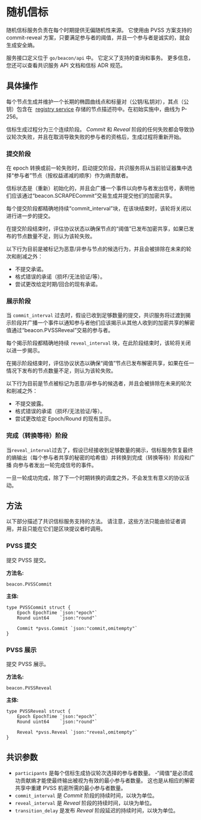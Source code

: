 # 随机信标

随机信标服务负责在每个时期提供无偏随机性来源。 它使用由 PVSS 方案支持的 commit-reveal 方案，只要满足参与者的阈值，并且一个参与者是诚实的，就会生成安全熵。

服务接口定义位于 `go/beacon/api` 中。 它定义了支持的查询和事务。 更多信息，您还可以查看共识服务 API 文档和信标 ADR 规范。

## 具体操作[](https://docs.oasis.io/core/consensus/services/beacon#operation)

每个节点生成并维护一个长期的椭圆曲线点和标量对（公钥/私钥对），其点（公钥）包含在  [registry service](https://docs.oasis.io/core/consensus/services/registry) 存储的节点描述符中。在初始实施中，曲线为 P-256。

信标生成过程分为三个连续阶段。 *Commit* 和 *Reveal* 阶段的任何失败都会导致协议轮次失败，并且在取消导致失败的参与者的资格后，生成过程将重新开始。

### 提交阶段

在 epoch 转换或前一轮失败时，启动提交阶段，共识服务将从当前验证器集中选择“参与者”节点（按权益递减的顺序）作为熵贡献者。

信标状态是（重新）初始化的，并且会广播一个事件以向参与者发出信号，表明他们应该通过“beacon.SCRAPECommit”交易生成并提交他们的加密共享。

每个提交阶段都精确地持续“commit_interval”块，在该块结束时，该轮将关闭以进行进一步的提交。

在提交阶段结束时，评估协议状态以确保节点的“阈值”已发布加密共享，如果已发布的节点数量不足，则认为该轮失败。

以下行为目前是被标记为恶意/非参与节点的候选行为，并且会被排除在未来的轮次和削减之外：

- 不提交承诺。
- 格式错误的承诺（损坏/无法验证/等）。
- 尝试更改给定时期/回合的现有承诺。

### 展示阶段[](https://docs.oasis.io/core/consensus/services/beacon#reveal-phase)

当 `commit_interval` 过去时，假设已收到足够数量的提交，共识服务将过渡到揭示阶段并广播一个事件以通知参与者他们应该揭示从其他人收到的加密共享的解密值通过“beacon.PVSSReveal”交易的参与者。

每个揭示阶段都精确地持续 `reveal_interval` 块，在此阶段结束时，该轮将关闭以进一步揭示。

在揭示阶段结束时，评估协议状态以确保“阈值”节点已发布解密共享，如果在任一情况下发布的节点数量不足，则认为该轮失败。

以下行为目前是节点被标记为恶意/非参与的候选者，并且会被排除在未来的轮次和削减之外：

- 不提交披露。
- 格式错误的承诺（损坏/无法验证/等）。
- 尝试更改给定 Epoch/Round 的现有显示。

### 完成（转换等待）阶段

当`reveal_interval`过去了，假设已经接收到足够数量的揭示，信标服务恢复最终的熵输出（每个参与者共享的秘密的哈希值）并转换到完成（转换等待）阶段和广播 向参与者发出一轮完成信号的事件。

一旦一轮成功完成，除了下一个时期转换的调度之外，不会发生有意义的协议活动。

## 方法

以下部分描述了共识信标服务支持的方法。 请注意，这些方法只能由验证者调用，并且只能在它们是区块提议者时调用。

### PVSS 提交

提交 PVSS 提交。

**方法名:**

```
beacon.PVSSCommit

```

**主体:**

```
type PVSSCommit struct {
    Epoch EpochTime `json:"epoch"`
    Round uint64    `json:"round"`

    Commit *pvss.Commit `json:"commit,omitempty"`
}

```

### PVSS 展示

提交 PVSS 展示。

**方法名:**

```
beacon.PVSSReveal

```

**主体:**

```
type PVSSReveal struct {
    Epoch EpochTime `json:"epoch"`
    Round uint64    `json:"round"`

    Reveal *pvss.Reveal `json:"reveal,omitempty"`
}

```

## 共识参数

- `participants` 是每个信标生成协议轮次选择的参与者数量。
-“阈值”是必须成功贡献熵才能使最终输出被视为有效的最小参与者数量。 这也是从相应的解密共享中重建 PVSS 机密所需的最小参与者数量。
- `commit_interval` 是 *Commit* 阶段的持续时间，以块为单位。
- `reveal_interval` 是 *Reveal* 阶段的持续时间，以块为单位。
- `transition_delay` 是发布 *Reveal* 阶段延迟的持续时间，以块为单位。